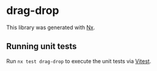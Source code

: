 # drag-drop

This library was generated with [Nx](https://nx.dev).

## Running unit tests

Run `nx test drag-drop` to execute the unit tests via [Vitest](https://vitest.dev/).

